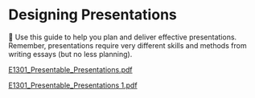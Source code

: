 # Designing Presentations

📔 Use this guide to help you plan and deliver effective presentations. Remember, presentations require very different skills and methods from writing essays (but no less planning).

[E1301_Presentable_Presentations.pdf](Designing%20Presentations.assets/E1301_Presentable_Presentations.pdf)

[E1301_Presentable_Presentations 1.pdf](Designing%20Presentations.assets/E1301_Presentable_Presentations%201.pdf)

